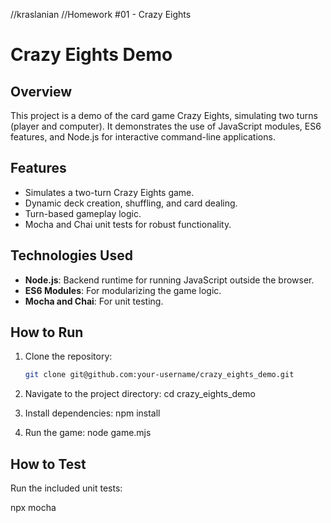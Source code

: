 //kraslanian
//Homework #01 - Crazy Eights
# Crazy Eights Demo

## Overview
This project is a demo of the card game Crazy Eights, simulating two turns (player and computer). It demonstrates the use of JavaScript modules, ES6 features, and Node.js for interactive command-line applications.

## Features
- Simulates a two-turn Crazy Eights game.
- Dynamic deck creation, shuffling, and card dealing.
- Turn-based gameplay logic.
- Mocha and Chai unit tests for robust functionality.

## Technologies Used
- **Node.js**: Backend runtime for running JavaScript outside the browser.
- **ES6 Modules**: For modularizing the game logic.
- **Mocha and Chai**: For unit testing.

## How to Run
1. Clone the repository:
   ```bash
   git clone git@github.com:your-username/crazy_eights_demo.git

2. Navigate to the project directory:
cd crazy_eights_demo

3. Install dependencies:
npm install

4. Run the game:
node game.mjs

## How to Test

Run the included unit tests:

npx mocha


